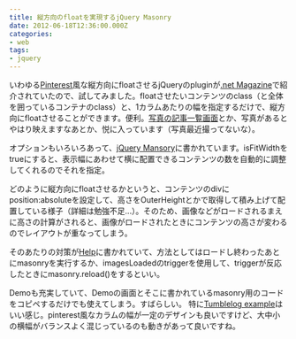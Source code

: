 ```yaml
---
title: 縦方向のfloatを実現するjQuery Masonry
date: 2012-06-18T12:36:00.000Z
categories:
- web
tags:
- jquery
---
```

いわゆる[Pinterest](http://pinterest.com/)風な縦方向にfloatさせるjQueryのpluginが[.net Magazine](http://www.netmagazine.com/shop/magazines/july-2012-229)で紹介されていたので、試してみました。floatさせたいコンテンツのclass（と全体を囲っているコンテナのclass）と、1カラムあたりの幅を指定するだけで、縦方向にfloatさせることができます。便利。[写真の記事一覧画面](http://memolog.org/photo/)とか、写真があるとやはり映えますなあとか、悦に入っています（写真最近撮ってないな）。

<!-- more -->

オプションもいろいろあって、[jQuery Mansory](http://masonry.desandro.com/docs/options.html)に書かれています。isFitWidthをtrueにすると、表示幅にあわせて横に配置できるコンテンツの数を自動的に調整してくれるのでそれを指定。

どのように縦方向にfloatさせるかというと、コンテンツのdivにposition:absoluteを設定して、高さをOuterHeightとかで取得して積み上げて配置している様子（詳細は勉強不足...）。そのため、画像などがロードされるまえに高さの計算がされると、画像がロードされたときにコンテンツの高さが変わるのでレイアウトが重なってしまう。

そのあたりの対策が[Help](http://masonry.desandro.com/docs/help.html)に書かれていて、方法としてはロードし終わったあとにmasonryを実行するか、imagesLoadedのtriggerを使用して、triggerが反応したときにmasonry.reload()をするといい。

Demoも充実していて、Demoの画面とそこに書かれているmasonry用のコードをコピペするだけでも使えてしまう。すばらしい。 特に[Tumblelog example](http://masonry.desandro.com/demos/tumblelog.html)はいい感じ。pinterest風なカラムの幅が一定のデザインも良いですけど、大中小の横幅がバランスよく混じっているのも動きがあって良いですね。
